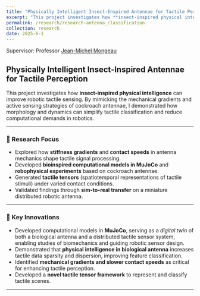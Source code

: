 ```yaml
---
title: "Physically Intelligent Insect-Inspired Antennae for Tactile Perception"
excerpt: "This project investigates how **insect-inspired physical intelligence** can improve robotic tactile sensing by bioinspired computational models in MuJoCo and robophysical antennae.<br/><img src='/images/antenna_mechanics.jpg' width='80%'>"
permalink: /research/research-antenna_classification
collection: research
date: 2025-6-1
---
```

Supervisor: Professor [Jean-Michel Mongeau](https://sites.psu.edu/mongeau/PIbio/) 

## Physically Intelligent Insect-Inspired Antennae for Tactile Perception  

This project investigates how **insect-inspired physical intelligence** can improve robotic tactile sensing. By mimicking the mechanical gradients and active sensing strategies of cockroach antennae, I demonstrated how morphology and dynamics can simplify tactile classification and reduce computational demands in robotics.  

---

### 🔹 Research Focus
- Explored how **stiffness gradients** and **contact speeds** in antenna mechanics shape tactile signal processing.  
- Developed **bioinspired computational models in MuJoCo** and **robophysical experiments** based on cockroach antennae.  
- Generated **tactile tensors** (spatiotemporal representations of tactile stimuli) under varied contact conditions.  
- Validated findings through **sim-to-real transfer** on a miniature distributed robotic antenna.  

---

### 🔹 Key Innovations
- Developed computational models in **MuJoCo**, serving as a *digital twin* of both a biological antenna and a distributed tactile sensor system, enabling studies of biomechanics and guiding robotic sensor design.  
- Demonstrated that **physical intelligence in biological antenna** increases tactile data sparsity and dispersion, improving feature classification.  
- Identified **mechanical gradients and slower contact speeds** as critical for enhancing tactile perception.  
- Developed a **novel tactile tensor framework** to represent and classify tactile scenes.  
---

